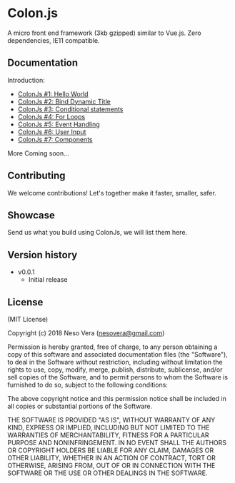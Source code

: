 Colon.js
===========

A micro front end framework (3kb gzipped) similar to Vue.js. Zero dependencies, IE11 compatible. 

Documentation
------------

Introduction: 

- [ColonJs #1: Hello World](https://htmlpen.com/nesovera/colonjs-hello-world/editor/)
- [ColonJs #2: Bind Dynamic Title](https://htmlpen.com/nesovera/colonjs-bind-title/editor/)
- [ColonJs #3: Conditional statements](https://htmlpen.com/nesovera/colonjs-if-statement/editor/)
- [ColonJs #4: For Loops](https://htmlpen.com/nesovera/colonjs-for-loop/editor/)
- [ColonJs #5: Event Handling](https://htmlpen.com/nesovera/colonjs-events/editor/)
- [ColonJs #6: User Input](https://htmlpen.com/nesovera/colonjs-user-input/editor/)
- [ColonJs #7: Components](https://htmlpen.com/nesovera/colonjs-components/editor/)

More Coming soon...


Contributing
------------

We welcome contributions! Let's together make it faster, smaller, safer.


Showcase
------------

Send us what you build using ColonJs, we will list them here.


Version history
---------------

* v0.0.1
	- Initial release


License
-------

(MIT License)

Copyright (c) 2018 Neso Vera (nesovera@gmail.com)

Permission is hereby granted, free of charge, to any person obtaining a copy of this software and associated documentation files (the "Software"), to deal in the Software without restriction, including without limitation the rights to use, copy, modify, merge, publish, distribute, sublicense, and/or sell copies of the Software, and to permit persons to whom the Software is furnished to do so, subject to the following conditions:

The above copyright notice and this permission notice shall be included in all copies or substantial portions of the Software.

THE SOFTWARE IS PROVIDED "AS IS", WITHOUT WARRANTY OF ANY KIND, EXPRESS OR IMPLIED, INCLUDING BUT NOT LIMITED TO THE WARRANTIES OF MERCHANTABILITY, FITNESS FOR A PARTICULAR PURPOSE AND NONINFRINGEMENT. IN NO EVENT SHALL THE AUTHORS OR COPYRIGHT HOLDERS BE LIABLE FOR ANY CLAIM, DAMAGES OR OTHER LIABILITY, WHETHER IN AN ACTION OF CONTRACT, TORT OR OTHERWISE, ARISING FROM, OUT OF OR IN CONNECTION WITH THE SOFTWARE OR THE USE OR OTHER DEALINGS IN THE SOFTWARE.